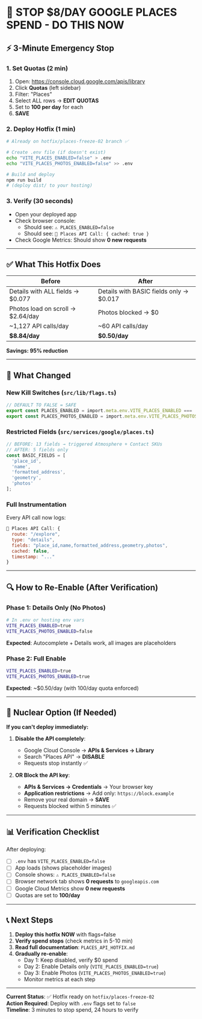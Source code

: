# 🚨 STOP $8/DAY GOOGLE PLACES SPEND - DO THIS NOW

## ⚡ 3-Minute Emergency Stop

### 1. Set Quotas (2 min)
1. Open: https://console.cloud.google.com/apis/library
2. Click **Quotas** (left sidebar)
3. Filter: "Places"
4. Select ALL rows → **EDIT QUOTAS**
5. Set to **100 per day** for each
6. **SAVE**

### 2. Deploy Hotfix (1 min)
```bash
# Already on hotfix/places-freeze-02 branch ✅

# Create .env file (if doesn't exist)
echo "VITE_PLACES_ENABLED=false" > .env
echo "VITE_PLACES_PHOTOS_ENABLED=false" >> .env

# Build and deploy
npm run build
# (deploy dist/ to your hosting)
```

### 3. Verify (30 seconds)
- Open your deployed app
- Check browser console:
  - Should see: `⚠️ PLACES_ENABLED=false`
  - Should see: `📍 Places API Call: { cached: true }`
- Check Google Metrics: Should show **0 new requests**

---

## ✅ What This Hotfix Does

| Before | After |
|--------|-------|
| Details with ALL fields → $0.077 | Details with BASIC fields only → $0.017 |
| Photos load on scroll → $2.64/day | Photos blocked → $0 |
| ~1,127 API calls/day | ~60 API calls/day |
| **$8.84/day** | **$0.50/day** |

**Savings: 95% reduction**

---

## 🎯 What Changed

### New Kill Switches (`src/lib/flags.ts`)
```typescript
// DEFAULT TO FALSE = SAFE
export const PLACES_ENABLED = import.meta.env.VITE_PLACES_ENABLED === 'true';
export const PLACES_PHOTOS_ENABLED = import.meta.env.VITE_PLACES_PHOTOS_ENABLED === 'true';
```

### Restricted Fields (`src/services/google/places.ts`)
```typescript
// BEFORE: 13 fields → triggered Atmosphere + Contact SKUs
// AFTER: 5 fields only
const BASIC_FIELDS = [
  'place_id',
  'name',
  'formatted_address',
  'geometry',
  'photos'
];
```

### Full Instrumentation
Every API call now logs:
```javascript
📍 Places API Call: {
  route: "/explore",
  type: "details",
  fields: "place_id,name,formatted_address,geometry,photos",
  cached: false,
  timestamp: "..."
}
```

---

## 🔍 How to Re-Enable (After Verification)

### Phase 1: Details Only (No Photos)
```bash
# In .env or hosting env vars
VITE_PLACES_ENABLED=true
VITE_PLACES_PHOTOS_ENABLED=false
```
**Expected**: Autocomplete + Details work, all images are placeholders

### Phase 2: Full Enable
```bash
VITE_PLACES_ENABLED=true
VITE_PLACES_PHOTOS_ENABLED=true
```
**Expected**: ~$0.50/day (with 100/day quota enforced)

---

## 🚨 Nuclear Option (If Needed)

**If you can't deploy immediately:**

1. **Disable the API completely**:
   - Google Cloud Console → **APIs & Services → Library**
   - Search "Places API" → **DISABLE**
   - Requests stop instantly ✅

2. **OR Block the API key**:
   - **APIs & Services → Credentials** → Your browser key
   - **Application restrictions** → Add only: `https://block.example`
   - Remove your real domain → **SAVE**
   - Requests blocked within 5 minutes ✅

---

## 📊 Verification Checklist

After deploying:

- [ ] `.env` has `VITE_PLACES_ENABLED=false`
- [ ] App loads (shows placeholder images)
- [ ] Console shows: `⚠️ PLACES_ENABLED=false`
- [ ] Browser network tab shows **0 requests** to `googleapis.com`
- [ ] Google Cloud Metrics show **0 new requests**
- [ ] Quotas are set to **100/day**

---

## 📞 Next Steps

1. **Deploy this hotfix NOW** with flags=false
2. **Verify spend stops** (check metrics in 5-10 min)
3. **Read full documentation**: `PLACES_API_HOTFIX.md`
4. **Gradually re-enable**:
   - Day 1: Keep disabled, verify $0 spend
   - Day 2: Enable Details only (`VITE_PLACES_ENABLED=true`)
   - Day 3: Enable Photos (`VITE_PLACES_PHOTOS_ENABLED=true`)
   - Monitor metrics at each step

---

**Current Status**: ✅ Hotfix ready on `hotfix/places-freeze-02`  
**Action Required**: Deploy with `.env` flags set to `false`  
**Timeline**: 3 minutes to stop spend, 24 hours to verify

